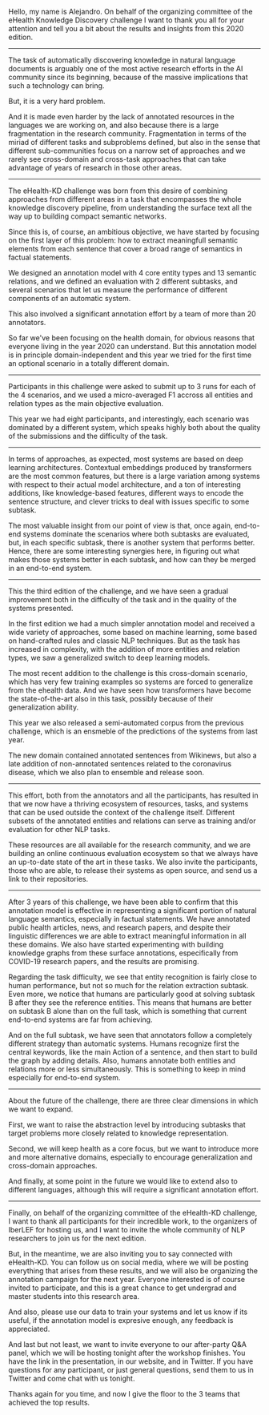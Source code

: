 Hello, my name is Alejandro. On behalf of the organizing committee of the eHealth Knowledge Discovery challenge I want to thank you all for your attention and tell you a bit about the results and insights from this 2020 edition.

---

The task of automatically discovering knowledge in natural language documents is arguably one of the most active research efforts in the AI community since its beginning, because of the massive implications that such a technology can bring.

But, it is a very hard problem.

And it is made even harder by the lack of annotated resources in the languages we are working on, and also because there is a large fragmentation in the research community. Fragmentation in terms of the miriad of different tasks and subproblems defined, but also in the sense that different sub-communities focus on a narrow set of approaches and we rarely see cross-domain and cross-task approaches that can take advantage of years of research in those other areas.

---

The eHealth-KD challenge was born from this desire of combining approaches from different areas in a task that encompasses the whole knowledge discovery pipeline, from understanding the surface text all the way up to building compact semantic networks.  

Since this is, of course, an ambitious objective, we have started by focusing on the first layer of this problem: how to extract meaningfull semantic elements from each sentence that cover a broad range of semantics in factual statements.

We designed an annotation model with 4 core entity types and 13 semantic relations, and we defined an evaluation with 2 different subtasks, and several scenarios that let us measure the performance of different components of an automatic system.

This also involved a significant annotation effort by a team of more than 20 annotators.

So far we've been focusing on the health domain, for obvious reasons that everyone living in the year 2020 can understand. But this annotation model is in principle domain-independent and this year we tried for the first time an optional scenario in a totally different domain.

---

Participants in this challenge were asked to submit up to 3 runs for each of the 4 scenarios, and we used a micro-averaged F1 accross all entities and relation types as the main objective evaluation.

This year we had eight participants, and interestingly, each scenario was dominated by a different system, which speaks highly both about the quality of the submissions and the difficulty of the task.

---

In terms of approaches, as expected, most systems are based on deep learning architectures. Contextual embeddings produced by transformers are the most common features, but there is a large variation among systems with respect to their actual model architecture, and a ton of interesting additions, like knowledge-based features, different ways to encode the sentence structure, and clever tricks to deal with issues specific to some subtask.

The most valuable insight from our point of view is that, once again, end-to-end systems dominate the scenarios where both subtasks are evaluated, but, in each specific subtask, there is another system that performs better. Hence, there are some interesting synergies here, in figuring out what makes those systems better in each subtask, and how can they be merged in an end-to-end system.

---

This the third edition of the challenge, and we have seen a gradual improvement both in the difficulty of the task and in the quality of the systems presented.

In the first edition we had a much simpler annotation model and received a wide variety of approaches, some based on machine learning, some based on hand-crafted rules and classic NLP techniques. But as the task has increased in complexity, with the addition of more entities and relation types, we saw a generalized switch to deep learning models. 

The most recent addition to the challenge is this cross-domain scenario, which has very few training examples so systems are forced to generalize from the ehealth data. And we have seen how transformers have become the state-of-the-art also in this task, possibly because of their generalization ability.

This year we also released a semi-automated corpus from the previous challenge, which is an ensmeble of the predictions of the systems from last year.

The new domain contained annotated sentences from Wikinews, but also a late addition of non-annotated sentences related to the coronavirus disease, which we also plan to ensemble and release soon.

---

This effort, both from the annotators and all the participants, has resulted in that we now have a thriving ecosystem of resources, tasks, and systems that can be used outside the context of the challenge itself. Different subsets of the annotated entities and relations can serve as training and/or evaluation for other NLP tasks.

These resources are all available for the research community, and we are building an online continuous evaluation ecosystem so that we always have an up-to-date state of the art in these tasks. We also invite the participants, those who are able, to release their systems as open source, and send us a link to their repositories.

---

After 3 years of this challenge, we have been able to confirm that this annotation model is effective in representing a significant portion of natural language semantics, especially in factual statements. We have annotated public health articles, news, and research papers, and despite their linguistic differences we are able to extract meaningful information in all these domains. We also have started experimenting with building knowledge graphs from these surface annotations, especifically from COVID-19 research papers, and the results are promising.

Regarding the task difficulty, we see that entity recognition is fairly close to human performance, but not so much for the relation extraction subtask. Even more, we notice that humans are particularly good at solving subtask B after they see the reference entities. This means that humans are better on subtask B alone than on the full task, which is something that current end-to-end systems are far from achieving.

And on the full subtask, we have seen that annotators follow a completely different strategy than automatic systems. Humans recognize first the central keywords, like the main Action of a sentence, and then start to build the graph by adding details. Also, humans annotate both entities and relations more or less simultaneously. This is something to keep in mind especially for end-to-end system.

---

About the future of the challenge, there are three clear dimensions in which we want to expand. 

First, we want to raise the abstraction level by introducing subtasks that target problems more closely related to knowledge representation. 

Second, we will keep health as a core focus, but we want to introduce more and more alternative domains, especially to encourage generalization and cross-domain approaches.

And finally, at some point in the future we would like to extend also to different languages, although this will require a significant annotation effort.

---

Finally, on behalf of the organizing committee of the eHealth-KD challenge, I want to thank all participants for their incredible work, to the organizers of IberLEF for hosting us, and I want to invite the whole community of NLP researchers to join us for the next edition.

But, in the meantime, we are also inviting you to say connected with eHealth-KD. You can follow us on social media, where we will be posting everything that arises from these results, and we will also be organizing the annotation campaign for the next year. Everyone interested is of course invited to participate, and this is a great chance to get undergrad and master students into this research area.

And also, please use our data to train your systems and let us know if its useful, if the annotation model is expresive enough, any feedback is appreciated.

And last but not least, we want to invite everyone to our after-party Q&A panel, which we will be hosting tonight after the workshop finishes. You have the link in the presentation, in our website, and in Twitter. If you have questions for any participant, or just general questions, send them to us in Twitter and come chat with us tonight.

Thanks again for you time, and now I give the floor to the 3 teams that achieved the top results.
